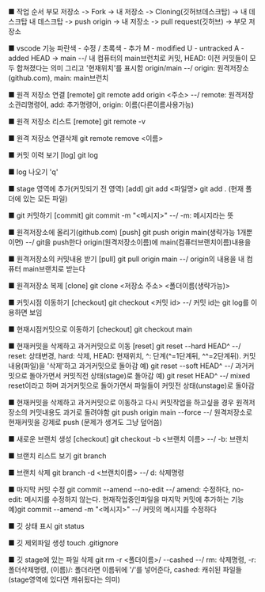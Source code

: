 ■ 작업 순서
부모 저장소 -> Fork -> 내 저장소 -> Cloning(깃허브데스크탑) -> 내 데스크탑
내 데스크탑 -> push origin -> 내 저장소 -> pull request(깃허브) -> 부모 저장소

■ vscode 기능
파란색 - 수정 / 초록색 - 추가
M - modified
U - untracked
A - added
HEAD -> main --/ 내 컴퓨터의 main브런치로 커밋, HEAD: 이전 커밋들이 모두 합쳐졌다는 의미 그리고 '현재위치'를 표시함
origin/main --/ origin: 원격저장소(github.com), main: main브런치

■ 원격 저장소 연결 [remote]
git remote add origin <주소> --/ remote: 원격저장소관리명령어, add: 추가명령어, origin: 이름(다른이름사용가능)

■ 원격 저장소 리스트 [remote]
git remote -v

■ 원격 저장소 연결삭제
git remote remove <이름>

■ 커밋 이력 보기 [log]
git log

■ log 나오기
'q'

■ stage 영역에 추가(커밋되기 전 영역) [add]
git add <파일명>
git add . (현재 폴더에 있는 모든 파일)

■ git 커밋하기 [commit]
git commit -m "<메시지>" --/ -m: 메시지라는 뜻

■ 원격저장소에 올리기(github.com) [push]
git push origin main(생략가능 1개뿐이면) --/ git을 push한다 origin(원격저장소이름)에 main(컴퓨터브랜치이름)내용을

■ 원격저장소의 커밋내용 받기 [pull]
git pull origin main --/ origin의 내용을 내 컴퓨터 main브랜치로 받는다

■ 원격저장소 복제 [clone]
git clone <저장소 주소> <폴더이름(생략가능)>

■ 커밋시점 이동하기 [checkout]
git checkout <커밋 id> --/ 커밋 id는 git log를 이용하면 보임

■ 현재시점커밋으로 이동하기 [checkout]
git checkout main

■ 현재커밋을 삭제하고 과거커밋으로 이동 [reset]
git reset --hard HEAD^ --/ reset: 상태변경, hard: 삭제, HEAD: 현재위치, ^: 단계(^=1단계뒤, ^^=2단계뒤). 커밋내용(파일)을 '삭제'하고 과거커밋으로 돌아감
예) git reset --soft HEAD^ --/ 과거커밋으로 돌아가면서 커밋직전 상태(stage)로 돌아감
예) git reset HEAD^ --/ mixed reset이라고 하며 과거커밋으로 돌아가면서 파일들이 커밋전 상태(unstage)로 돌아감

■ 현재커밋을 삭제하고 과거커밋으로 이동하고 다시 커밋작업을 하고싶을 경우 원격저장소의 커밋내용도 과거로 돌려야함
git push origin main --force --/ 원격저장소로 현재커밋을 강제로 push (문제가 생겨도 그냥 덮어씀)

■ 새로운 브랜치 생성 [checkout]
git checkout -b <브랜치 이름> --/ -b: 브랜치

■ 브랜치 리스트 보기
git branch

■ 브랜치 삭제
git branch -d <브랜치이름> --/ d: 삭제명령

■ 마지막 커밋 수정
git commit --amend --no-edit --/ amend: 수정하다, no-edit: 메시지를 수정하지 않는다. 현재작업중인파일을 마지막 커밋에 추가하는 기능
예)git commit --amend -m "<메시지>" --/ 커밋의 메시지를 수정하다

■ 깃 상태 표시
git status

■ 깃 제외파일 생성
touch .gitignore

■ 깃 stage에 있는 파일 삭제
git rm -r <폴더이름>/ --cashed --/ rm: 삭제명령, -r: 폴더삭제명령, (이름)/: 폴더라면 이름뒤에 '/'를 넣어준다, cashed: 캐쉬된 파일들(stage영역에 있다면 캐쉬됬다는 의미)
